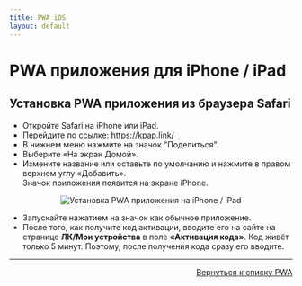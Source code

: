```yaml
---
title: PWA iOS
layout: default
---
```


# PWA приложения для iPhone / iPad

## Установка PWA приложения из браузера Safari

- Откройте Safari на iPhone или iPad.
- Перейдите по ссылке:  <a href="https://kpap.link/" target="_blank" rel="noopener">https://kpap.link/</a>
- В нижнем меню нажмите на значок "Поделиться".
- Выберите «На экран Домой».
- Измените название или оставьте по умолчанию и нажмите в правом верхнем углу «Добавить».  
Значок приложения появится на экране iPhone.

<div style="text-align: center;">
  <img src="https://lazykpub.github.io/Lazykpub/assets/images/pwa_ios_1.jpeg" alt="Установка PWA приложения на iPhone / iPad" style="max-width: 100%; height: auto; cursor: pointer;" onclick="this.style.maxWidth = this.style.maxWidth === '100%' ? '100vw' : '100%';">
</div>

- Запускайте нажатием на значок как обычное приложение.
- После того, как получите код активации, вводите его на сайте на странице **ЛК/Мои устройства** в поле **«Активация кода»**.
Код живёт только 5 минут. Поэтому, после получения кода сразу его вводите.


---
<p  align="right"><a href="https://lazykpub.github.io/Lazykpub/pages/pwa" target="_blank">Вернуться к списку PWA</a></p>

